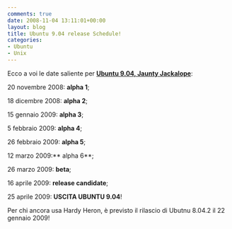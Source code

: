 ```yaml
---
comments: true
date: 2008-11-04 13:11:01+00:00
layout: blog
title: Ubuntu 9.04 release Schedule!
categories:
- Ubuntu
- Unix
---
```


Ecco a voi le date saliente per [**Ubuntu 9.04, Jaunty Jackalope**](https://wiki.ubuntu.com/JauntyReleaseSchedule):











20 novembre 2008: **alpha 1**;




18 dicembre 2008: **alpha 2**;




15 gennaio 2009: **alpha 3**;




5 febbraio 2009: **alpha 4**;




26 febbraio 2009: **alpha 5**;




12 marzo 2009:** alpha 6**;




26 marzo 2009: **beta**;




16 aprile 2009: **release candidate**;




25 aprile 2009: **USCITA UBUNTU 9.04**!







Per chi ancora usa Hardy Heron, è previsto il rilascio di Ubutnu 8.04.2 il 22 gennaio 2009!
